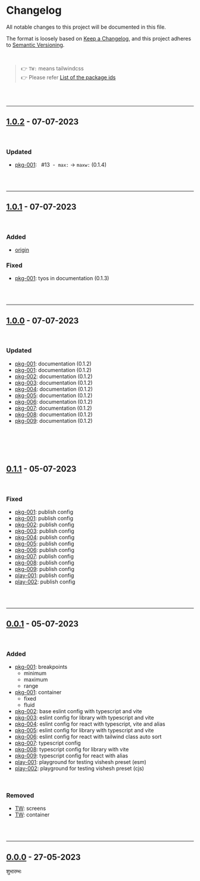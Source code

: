 # Changelog

All notable changes to this project will be documented in this file.

The format is loosely based on [Keep a Changelog][changelog],
and this project adheres to [Semantic Versioning][semver].

<br>

> 👉 `TW:` means tailwindcss <br>
> 👉 Please refer [List of the package ids][list-uid]

<br><br>

---

## [1.0.2] - 07-07-2023

<br>

### Updated

- [pkg-001]\: &nbsp; #13 &nbsp;-&nbsp; `max:` -> `maxw:` (0.1.4)

<br><br>

---

## [1.0.1] - 07-07-2023

<br>

### Added

- [origin]

### Fixed

- [pkg-001]\: tyos in documentation (0.1.3)

<br><br>

---

## [1.0.0] - 07-07-2023

<br>

### Updated

- [pkg-001]\: documentation (0.1.2)
- [pkg-001]\: documentation (0.1.2)
- [pkg-002]\: documentation (0.1.2)
- [pkg-003]\: documentation (0.1.2)
- [pkg-004]\: documentation (0.1.2)
- [pkg-005]\: documentation (0.1.2)
- [pkg-006]\: documentation (0.1.2)
- [pkg-007]\: documentation (0.1.2)
- [pkg-008]\: documentation (0.1.2)
- [pkg-009]\: documentation (0.1.2)

## <br><br>

## [0.1.1] - 05-07-2023

<br>

### Fixed

- [pkg-001]\: publish config
- [pkg-001]\: publish config
- [pkg-002]: publish config
- [pkg-003]: publish config
- [pkg-004]: publish config
- [pkg-005]: publish config
- [pkg-006]: publish config
- [pkg-007]: publish config
- [pkg-008]: publish config
- [pkg-009]: publish config
- [play-001]: publish config
- [play-002]: publish config

<br><br>

---

## [0.0.1] - 05-07-2023

<br>

### Added

- [pkg-001]\: breakpoints
  - minimum
  - maximum
  - range
- [pkg-001]\: container
  - fixed
  - fluid
- [pkg-002]: base eslint config with typescript and vite
- [pkg-003]: eslint config for library with typescript and vite
- [pkg-004]: eslint config for react with typescript, vite and alias
- [pkg-005]: eslint config for library with typescript and vite
- [pkg-006]: eslint config for react with tailwind class auto sort
- [pkg-007]: typescript config
- [pkg-008]: typescript config for library with vite
- [pkg-009]: typescript config for react with alias
- [play-001]: playground for testing vishesh preset (esm)
- [play-002]: playground for testing vishesh preset (cjs)

<br>

### Removed

- [TW]\: screens
- [TW]\: container

<br><br>

---

## [0.0.0] - 27-05-2023

शुभारम्भः

[1.0.2]: https://github.com/mrjadeja/vishesh/compare/eb9b099...ca79ae8
[1.0.1]: https://github.com/mrjadeja/vishesh/compare/8881f38...eb9b099
[1.0.0]: https://github.com/mrjadeja/vishesh/compare/6f06e0d...8881f38
[0.1.1]: https://github.com/mrjadeja/vishesh/commit/46f5eba6cd849f33698c5ab594949f2d504d898f "Update docs and prepare github action workflow"
[0.0.1]: https://github.com/mrjadeja/vishesh/commit/60e5816fc7d3664bdafccdca2aaa75f88eef8318 "Initial Setup"
[0.0.0]: https://github.com/mrjadeja/vishesh/commit/0be58e6a1c46e655452249712c55dbc8f496091f "Initial commit"
[TW]: https://github.com/tailwindlabs/tailwindcss/blob/master/CHANGELOG.md "Changelog of tailwindcss"
[origin]: https://github.com/mrjadeja/vishesh/blob/main/CHANGELOG.md "The vishesh monorepo itself"
[pkg-001]: https://github.com/mrjadeja/vishesh/blob/main/src/packages/preset/CHANGELOG.md "Changelog of vishesh preset"
[pkg-002]: https://github.com/mrjadeja/vishesh/blob/main/src/dev/eslint/CHANGELOG.md "Changelog of eslint config"
[pkg-003]: https://github.com/mrjadeja/vishesh/blob/main/src/dev/eslint-lib/CHANGELOG.md "Changelog of eslint config for library"
[pkg-004]: https://github.com/mrjadeja/vishesh/blob/main/src/dev/eslint-react/CHANGELOG.md "Changelog of eslint config for react"
[pkg-005]: https://github.com/mrjadeja/vishesh/blob/main/src/dev/prettier/CHANGELOG.md "Changelog of pretteir config"
[pkg-006]: https://github.com/mrjadeja/vishesh/blob/main/src/dev/prettier-react/CHANGELOG.md "Changelog of prettier config for react"
[pkg-007]: https://github.com/mrjadeja/vishesh/blob/main/src/dev/tsconfig/CHANGELOG.md "Changelog of typescript config"
[pkg-008]: https://github.com/mrjadeja/vishesh/blob/main/src/dev/tsconfig-lib/CHANGELOG.md "Changelog of typescript config for library"
[pkg-009]: https://github.com/mrjadeja/vishesh/blob/main/src/dev/tsconfig-react/CHANGELOG.md "Changelog of typescript config for react"
[play-001]: https://github.com/mrjadeja/vishesh/blob/main/src/playground/preset/esm/CHANGELOG.md "Changelog of playground for testing vishesh preset (esm)"
[play-002]: https://github.com/mrjadeja/vishesh/blob/main/src/playground/preset/cjs/CHANGELOG.md "Changelog of playground for testing vishesh preset (cjs)"
[list-uid]: https://github.com/mrjadeja/vishesh/UID_LIST.md "List of packages unique identifier"
[changelog]: https://keepachangelog.com/en/1.0.0/ "Keep a changelog guide"
[semver]: https://semver.org/spec/v2.0.0.html "Semantic versioning"
